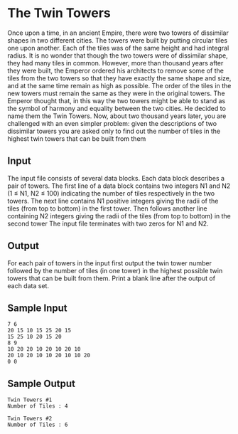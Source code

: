 # The Twin Towers

Once upon a time, in an ancient Empire, there were two towers of dissimilar shapes in two different cities. The towers were built by putting circular tiles one upon another. Each of the tiles was of the same height and had integral radius. It is no wonder that though the two towers were of dissimilar shape, they had many tiles in common.
However, more than thousand years after they were built, the Emperor ordered his architects to remove some of the tiles from the two towers so that they have exactly the same shape and size, and at the same time remain as high as possible. The order of the tiles in the new towers must remain the same as they were in the original towers. The Emperor thought that, in this way the two towers might be able to stand as the symbol of harmony and equality between the two cities. He decided to name them the Twin Towers.
Now, about two thousand years later, you are challenged with an even simpler problem: given the descriptions of two dissimilar towers you are asked only to find out the number of tiles in the highest twin towers that can be built from them

## Input
The input file consists of several data blocks. Each data block describes a pair of towers. The first line of a data block contains two integers N1 and N2 (1 ≤ N1, N2 ≤ 100) indicating the number of tiles respectively in the two towers. The next line contains N1 positive integers giving the radii of the tiles (from top to bottom) in the first tower. Then follows another line containing N2 integers giving the radii of the tiles (from top to bottom) in the second tower
The input file terminates with two zeros for N1 and N2.

## Output 
For each pair of towers in the input first output the twin tower number followed by the number of tiles (in one tower) in the highest possible twin towers that can be built from them. Print a blank line after the output of each data set.

## Sample Input

	7 6
	20 15 10 15 25 20 15
	15 25 10 20 15 20
	8 9
	10 20 20 10 20 10 20 10
	20 10 20 10 10 20 10 10 20
	0 0
## Sample Output 
	Twin Towers #1 
	Number of Tiles : 4 

	Twin Towers #2 
	Number of Tiles : 6